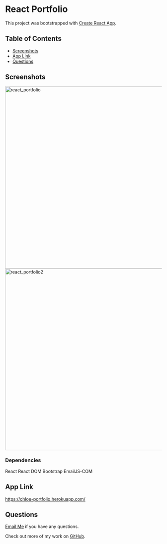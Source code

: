 # React Portfolio

This project was bootstrapped with [Create React App](https://github.com/facebook/create-react-app).

## Table of Contents

- [Screenshots](#screenshots)
- [App Link](#app-link)
- [Questions](#questions)

## Screenshots

<img width="584" alt="react_portfolio" src="https://user-images.githubusercontent.com/89039793/143182671-070a770e-05e3-44d8-bf9b-80c25d37dac7.PNG">

<img width="582" alt="react_portfolio2" src="https://user-images.githubusercontent.com/89039793/143182677-4b0ad211-8e8b-43fc-86f6-f474803360a8.PNG">

### Dependencies

React
React DOM
Bootstrap
EmailJS-COM

## App Link

https://chloe-portfolio.herokuapp.com/

## Questions

[Email Me](Chloe.a.harris17@gmail.com) if you have any questions.

Check out more of my work on [GitHub](https://github.com/chloeharris1).
